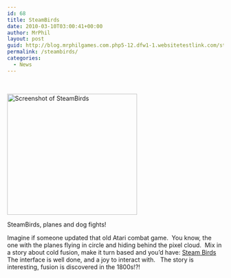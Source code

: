 ```yaml
---
id: 68
title: SteamBirds
date: 2010-03-10T03:00:41+00:00
author: MrPhil
layout: post
guid: http://blog.mrphilgames.com.php5-12.dfw1-1.websitetestlink.com/steambirds/
permalink: /steambirds/
categories:
  - News
---
```

&nbsp;

<div id="attachment_81" style="width: 312px" class="wp-caption alignleft">
  <a href="http://www.mrphilgames.com/wp-content/uploads/2010/04/steambirds.png"><img class="size-full wp-image-81 " title="SteamBirds" src="http://www.mrphilgames.com/wp-content/uploads/2010/04/steambirds.png" alt="Screenshot of SteamBirds" width="302" height="282" srcset="http://www.mrphilgames.com/wp-content/uploads/2010/04/steambirds.png 302w, http://www.mrphilgames.com/wp-content/uploads/2010/04/steambirds-300x280.png 300w" sizes="(max-width: 302px) 100vw, 302px" /></a>
  
  <p class="wp-caption-text">
    SteamBirds, planes and dog fights!
  </p>
</div>

Imagine if someone updated that old Atari combat game.  You know, the one with the planes flying in circle and hiding behind the pixel cloud.  Mix in a story about cold fusion, make it turn based and you&#8217;d have: [Steam Birds](http://armorgames.com/play/5426/steambirds) The interface is well done, and a joy to interact with.   The story is interesting, fusion is discovered in the 1800s!?!